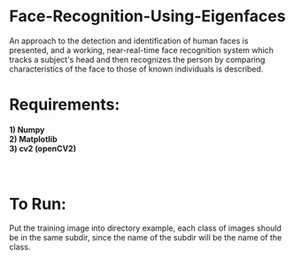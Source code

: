 

# Face-Recognition-Using-Eigenfaces
An approach to the detection and identification of human faces is presented, and a working, near-real-time face recognition system which tracks a subject's head and then recognizes the person by comparing characteristics of the face to those of known individuals is described.

# Requirements:
<h4>1) Numpy</br>
2) Matplotlib</br>
3) cv2 (openCV2)</br>
</h4>
</br>


<h1> To Run:</h1>

Put the training image into directory example, each class of images should be in the same subdir, since the name of the subdir will be the name of the class.




